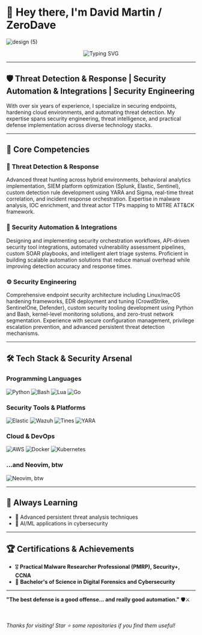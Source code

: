 # 👋 Hey there, I'm David Martin / ZeroDave

![design (5)](https://github.com/user-attachments/assets/59f3fafe-e677-44d6-bfdf-ad06a6345f9d)

<div align="center">
  <img src="https://readme-typing-svg.herokuapp.com?font=Fira+Code&pause=1000&color=7700FF&center=true&vCenter=true&width=600&lines=Threat+Detection+%26+Response;Security+Automation;Always+Learning%2C+Always+Hunting" alt="Typing SVG" />
</div>

---

## 🛡️ **Threat Detection & Response | Security Automation & Integrations | Security Engineering**

With over six years of experience, I specialize in securing endpoints, hardening cloud environments, and automating threat detection. My expertise spans security engineering, threat intelligence, and practical defense implementation across diverse technology stacks.

---

## 🔧 **Core Competencies**

### 🎯 **Threat Detection & Response**
Advanced threat hunting across hybrid environments, behavioral analytics implementation, SIEM platform optimization (Splunk, Elastic, Sentinel), custom detection rule development using YARA and Sigma, real-time threat correlation, and incident response orchestration. Expertise in malware analysis, IOC enrichment, and threat actor TTPs mapping to MITRE ATT&CK framework.

### 🤖 **Security Automation & Integrations**
Designing and implementing security orchestration workflows, API-driven security tool integrations, automated vulnerability assessment pipelines, custom SOAR playbooks, and intelligent alert triage systems. Proficient in building scalable automation solutions that reduce manual overhead while improving detection accuracy and response times.

### ⚙️ **Security Engineering**
Comprehensive endpoint security architecture including Linux/macOS hardening frameworks, EDR deployment and tuning (CrowdStrike, SentinelOne, Defender), custom security tooling development using Python and Bash, kernel-level monitoring solutions, and zero-trust network segmentation. Experience with secure configuration management, privilege escalation prevention, and advanced persistent threat detection mechanisms.

---

## 🛠️ **Tech Stack & Security Arsenal**

### Programming Languages
![Python](https://img.shields.io/badge/Python-3776AB?style=for-the-badge&logo=python&logoColor=white)
![Bash](https://img.shields.io/badge/Bash-4EAA25?style=for-the-badge&logo=gnu-bash&logoColor=white)
![Lua](https://img.shields.io/badge/Lua-2C2D72?style=for-the-badge&logo=lua&logoColor=white)
![Go](https://img.shields.io/badge/Go-00ADD8?style=for-the-badge&logo=go&logoColor=white)

### Security Tools & Platforms
![Elastic](https://img.shields.io/badge/Elastic-005571?style=for-the-badge&logo=elasticsearch&logoColor=white)
![Wazuh](https://img.shields.io/badge/Wazuh-005571?style=for-the-badge&logo=wazuh&logoColor=white)
![Tines](https://img.shields.io/badge/Tines-FF6B35?style=for-the-badge&logo=tines&logoColor=white)
![YARA](https://img.shields.io/badge/YARA-1E90FF?style=for-the-badge&logo=yara&logoColor=white)

### Cloud & DevOps
![AWS](https://img.shields.io/badge/AWS-FF9900?style=for-the-badge&logo=amazon-aws&logoColor=white)
![Docker](https://img.shields.io/badge/Docker-2496ED?style=for-the-badge&logo=docker&logoColor=white)
![Kubernetes](https://img.shields.io/badge/Kubernetes-326CE5?style=for-the-badge&logo=kubernetes&logoColor=white)

### ...and Neovim, btw
![Neovim, btw](https://img.shields.io/badge/Neovim-57A143?style=for-the-badge&logo=neovim&logoColor=white)

---

## 🌱 **Always Learning**

- 📖 Advanced persistent threat analysis techniques
- 🧠 AI/ML applications in cybersecurity

---

## 🏆 **Certifications & Achievements**

- 🎖️ **Practical Malware Researcher Professional (PMRP), Security+, CCNA**
- 📝 **Bachelor's of Science in Digital Forensics and Cybersecurity**

---
  
  **"The best defense is a good offense... and really good automation."** 🛡️⚔️
  
  <br>
  
  *Thanks for visiting! Star ⭐ some repositories if you find them useful!*
</div>
